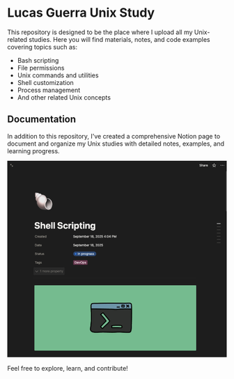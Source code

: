 # Lucas Guerra Unix Study

This repository is designed to be the place where I upload all my Unix-related studies. Here you will find materials, notes, and code examples covering topics such as:

- Bash scripting
- File permissions
- Unix commands and utilities
- Shell customization
- Process management
- And other related Unix concepts

## Documentation

In addition to this repository, I've created a comprehensive Notion page to document and organize my Unix studies with detailed notes, examples, and learning progress.

![Notion Page Documentation](images/notion_page.png)

Feel free to explore, learn, and contribute!
